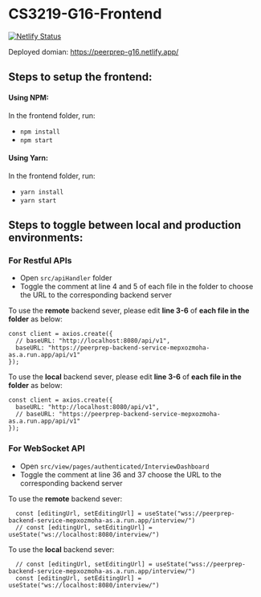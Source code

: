 # CS3219-G16-Frontend

[![Netlify Status](https://api.netlify.com/api/v1/badges/f2e9a54e-5ad3-474d-b77e-fc2977f8102f/deploy-status)](https://app.netlify.com/sites/peerprep-g16/deploys)

Deployed domian: https://peerprep-g16.netlify.app/

## Steps to setup the frontend:
#### Using NPM:
In the frontend folder, run:
- `npm install`
- `npm start`

#### Using Yarn:
In the frontend folder, run:
- `yarn install`
- `yarn start`

## Steps to toggle between local and production environments:
### For Restful APIs
- Open `src/apiHandler` folder
- Toggle the comment at line 4 and 5 of each file in the folder to choose the URL to the corresponding backend server

To use the **remote** backend sever, please edit **line 3-6** of **each file in the folder** as below: 
```
const client = axios.create({
  // baseURL: "http://localhost:8080/api/v1",
  baseURL: "https://peerprep-backend-service-mepxozmoha-as.a.run.app/api/v1"
});
```

To use the **local** backend sever, please edit **line 3-6** of **each file in the folder** as below: 
```
const client = axios.create({
  baseURL: "http://localhost:8080/api/v1",
  // baseURL: "https://peerprep-backend-service-mepxozmoha-as.a.run.app/api/v1"
});
```
### For WebSocket API
- Open `src/view/pages/authenticated/InterviewDashboard`
- Toggle the comment at line 36 and 37 choose the URL to the corresponding backend server

To use the **remote** backend sever:
```
  const [editingUrl, setEditingUrl] = useState("wss://peerprep-backend-service-mepxozmoha-as.a.run.app/interview/")
  // const [editingUrl, setEditingUrl] = useState("ws://localhost:8080/interview/")
```

To use the **local** backend sever:
```
  // const [editingUrl, setEditingUrl] = useState("wss://peerprep-backend-service-mepxozmoha-as.a.run.app/interview/")
  const [editingUrl, setEditingUrl] = useState("ws://localhost:8080/interview/")
```


